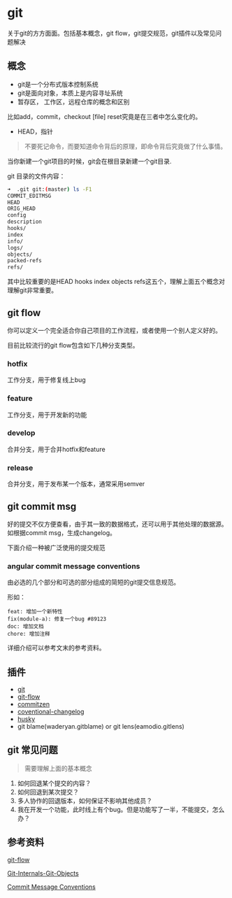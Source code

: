 # git
关于git的方方面面。包括基本概念，git flow，git提交规范，git插件以及常见问题解决
## 概念

- git是一个分布式版本控制系统
- git是面向对象，本质上是内容寻址系统
- 暂存区， 工作区，远程仓库的概念和区别

比如add，commit，checkout [file] reset究竟是在三者中怎么变化的。

- HEAD，指针

> 不要死记命令，而要知道命令背后的原理，即命令背后究竟做了什么事情。

当你新建一个git项目的时候，git会在根目录新建一个git目录.

git 目录的文件内容：

```bash
➜  .git git:(master) ls -F1
COMMIT_EDITMSG
HEAD
ORIG_HEAD
config
description
hooks/
index
info/
logs/
objects/
packed-refs
refs/
```
 其中比较重要的是HEAD hooks  index objects refs这五个，理解上面五个概念对理解git非常重要。
## git flow
你可以定义一个完全适合你自己项目的工作流程，或者使用一个别人定义好的。

目前比较流行的git flow包含如下几种分支类型。
### hotfix
工作分支，用于修复线上bug
### feature
工作分支，用于开发新的功能
### develop
合并分支，用于合并hotfix和feature
### release
 合并分支，用于发布某一个版本，通常采用semver
## git commit msg
好的提交不仅方便查看，由于其一致的数据格式，还可以用于其他处理的数据源。
如根据commit msg，生成changelog。

下面介绍一种被广泛使用的提交规范
### angular commit message conventions

由必选的几个部分和可选的部分组成的简短的git提交信息规范。

形如：

```
feat: 增加一个新特性
fix(module-a): 修复一个bug #89123
doc: 增加文档
chore: 增加注释

```
详细介绍可以参考文末的参考资料。
## 插件

- [git](https://github.com/robbyrussell/oh-my-zsh/wiki/Plugin:git)
- [git-flow](https://github.com/robbyrussell/oh-my-zsh/tree/master/plugins/git-flow)
- [commitzen](https://github.com/commitizen/cz-cli)
- [coventional-changelog](https://github.com/commitizen/cz-conventional-changelog)
- [husky](https://github.com/typicode/husky)
- git blame(waderyan.gitblame) or git lens(eamodio.gitlens)
 
## git 常见问题

> 需要理解上面的基本概念

1. 如何回退某个提交的内容？
2. 如何回退到某次提交？
3. 多人协作的回退版本，如何保证不影响其他成员？
4. 我在开发一个功能，此时线上有个bug。但是功能写了一半，不能提交，怎么办？

## 参考资料
[git-flow](https://www.git-tower.com/learn/git/ebook/cn/command-line/advanced-topics/git-flow)

[Git-Internals-Git-Objects](https://git-scm.com/book/en/v2/Git-Internals-Git-Objects)

[Commit Message Conventions](https://gist.github.com/stephenparish/9941e89d80e2bc58a153)
